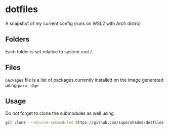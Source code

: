# dotfiles
A snapshot of my current config (runs on WSL2 with Arch distro)

## Folders
Each folder is set relative to system root /.

## Files
`packages` file is a list of packages currently installed on the image
generated using `paru -Qqe`

## Usage
Do not forget to clone the submodules as well using

```bash
git clone --recurse-submodules https://github.com/supershadoe/dotfiles
```

